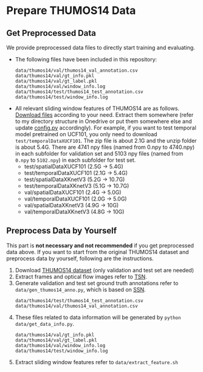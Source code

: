
# Prepare THUMOS14 Data

## Get Preprocessed Data
We provide preprocessed data files to directly start training and evaluating.

* The following files have been included in this repository:
	```
	data/thumos14/val/thumos14_val_annotation.csv
	data/thumos14/val/gt_info.pkl
	data/thumos14/val/gt_label.pkl
	data/thumos14/val/window_info.log
	data/thumos14/test/thumos14_test_annotation.csv
	data/thumos14/test/window_info.log
	```
* All relevant sliding window features of THUMOS14 are as follows. 
[Download files](https://mail2sysueducn-my.sharepoint.com/:f:/g/personal/huangyp28_mail2_sysu_edu_cn/Eh9uvfgl5CxCmgvaxoWHKfYBuBmd2QVBhDw6SYgzqcA3ZA?e=beDJuO)
 according to your need. Extract them somewhere (refer to my directory structure in Onedrive or put them somewhere else and update [config.py](../config.py) accordingly).
For example, if you want to test temporal model pretrained on UCF101, you only need to download `test/temporalDataXUCF101`.
 The zip file is about 2.1G and the unzip folder is about 5.4G. There are 4741 npy files (named from 0.npy to 4740.npy)
  in each subfolder for validation set and 5103 npy files (named from `0.npy` to `5102.npy`) in each subfolder for test set.
	* test/spatialDataXUCF101 (2.5G -> 5.4G)
	* test/temporalDataXUCF101 (2.1G -> 5.4G)
	* test/spatialDataXKnetV3 (5.2G -> 10.7G)
	* test/temporalDataXKnetV3 (5.1G -> 10.7G)
	* val/spatialDataXUCF101 (2.4G -> 5.0G)
	* val/temporalDataXUCF101 (2.0G -> 5.0G)
	* val/spatialDataXKnetV3 (4.9G -> 10G)
	* val/temporalDataXKnetV3 (4.8G -> 10G)

## Preprocess Data by Yourself
This part is **not necessary and not recommended** if you get preprocessed data above.
If you want to start from the original THUMOS14 dataset and preprocess data by yourself, following are the instructions.
1. Download [THUMOS14 dataset](https://www.crcv.ucf.edu/THUMOS14/) (only validation and test set are needed)
2. Extract frames and optical flow images refer to [TSN](https://github.com/yjxiong/temporal-segment-networks#extract-frames-and-optical-flow-images).
3. Generate validation and test set ground truth annotations refer to `data/gen_thumos14_anno.py`, 
which is based on [SSN](https://github.com/yjxiong/action-detection).
    ```
	data/thumos14/test/thumos14_test_annotation.csv
	data/thumos14/val/thumos14_val_annotation.csv
    ```
4. These files related to data information will be generated by `python data/get_data_info.py`. 
	```
 	data/thumos14/val/gt_info.pkl
 	data/thumos14/val/gt_label.pkl
 	data/thumos14/val/window_info.log
 	data/thumos14/test/window_info.log
	```
2. Extract sliding window features refer to `data/extract_feature.sh`
